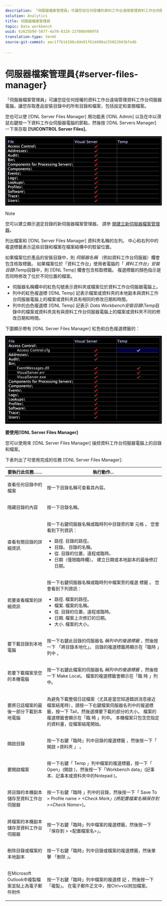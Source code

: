 ```yaml
---
description: 「伺服器檔案管理員」可讓您從任何授權的資料工作台遠端管理資料工作台伺服器電腦，讓您存取產品安裝目錄中的所有目錄和檔案，包括設定和查閱檔案。
solution: Analytics
title: 伺服器檔案管理員
topic: Data workbench
uuid: 62625b9d-587f-4a78-8328-2270869909f8
translation-type: tm+mt
source-git-commit: aec1f7b14198cdde91f61d490a235022943bfedb

---
```



# 伺服器檔案管理員{#server-files-manager}

「伺服器檔案管理員」可讓您從任何授權的資料工作台遠端管理資料工作台伺服器電腦，讓您存取產品安裝目錄中的所有目錄和檔案，包括設定和查閱檔案。

您也可以使 [!DNL Server Files Manager] 用功能表 [!DNL Admin] 以及在中以滑鼠右鍵按一下資料工作台伺服器電腦的節點，然後按 [!DNL Servers Manager] 一下來存取 **[!UICONTROL Server Files]**。

![](assets/vis_FileManager.png)

>[!NOTE]
>
>您可以建立顯示選定目錄的新伺服器檔案管理器。 請參 [閱建立新伺服器檔案管理器](../../../home/c-get-started/c-intf-anlys-ftrs/c-cstm-prof-files-mgrs/c-new-svr-files-mgrs.md#concept-6e8f63273109443699a8f61b1a2ea816)。

列出檔案和 [!DNL Server Files Manager] 資料夾名稱的左列。 中心和右列中的複選標籤表示這些目錄和檔案在檔案結構中的駐留位置。

如果檔案位於產品的安裝目錄中，則 *伺服器名稱* （例如資料工作台伺服器）欄會包含核取標籤。 如果檔案位於「資料工作台」使用者電腦的「 *資料工作台」安裝目錄*\Temp目錄中，則 [!DNL Temp] 欄會包含核取標籤。 複選標籤的顏色指示是否同時修改了位於不同位置的檔案。

* 伺服器名稱欄中的紅色勾號表示資料夾或檔案位於資料工作台伺服器電腦上。
* 列中的紅色複選標 [!DNL Temp] 記表示檔案或資料夾的本地副本與資料工作台伺服器電腦上的檔案或資料夾具有相同的修改日期和時間。
* 列中的白色複選標 [!DNL Temp] 記表示 *Data Workbench安裝目錄*\Temp目錄中的檔案或資料夾具有與資料工作台伺服器電腦上的檔案或資料夾不同的修改日期和時間。

下圖顯示帶有 [!DNL Server Files Manager] 紅色和白色複選標籤的：

![](assets/vis_FileManager_RedWhiteChecks.png)

**要使用[!DNL Server Files Manager]**

您可以使用來 [!DNL Server Files Manager] 操控資料工作台伺服器電腦上的目錄和檔案。

下表列出了可使用完成的任務 [!DNL Server Files Manager]:

<table id="table_D217AE5A878542EC8B604812A61819C3"> 
 <thead> 
  <tr> 
   <th colname="col1" class="entry"> 要執行此任務…… </th> 
   <th colname="col2" class="entry"> 執行動作... </th> 
  </tr> 
 </thead>
 <tbody> 
  <tr> 
   <td colname="col1"> <p>查看任何目錄中的檔案 </p> </td> 
   <td colname="col2"> <p>按一下目錄名稱可查看其內容。 </p> </td> 
  </tr> 
  <tr> 
   <td colname="col1"> <p>隱藏目錄的內容 </p> </td> 
   <td colname="col2"> <p>按一下目錄名稱。 </p> </td> 
  </tr> 
  <tr> 
   <td colname="col1"> <p>查看有關目錄的詳細資訊 </p> </td> 
   <td colname="col2"> <p>按一下右鍵伺服器名稱或臨時列中目錄旁的單 <span class="wintitle"> 元格</span> 。 您會看到下列資訊： </p> 
    <ul id="ul_2DA5C8D0E95F4BCC8F7E25D05F00EB02"> 
     <li id="li_3FDECC14D62543B183C3509C338DF432">路徑. 目錄的路徑。 </li> 
     <li id="li_9CF3989FD9E2427995F070E043FAD02C">目錄。 目錄的名稱。 </li> 
     <li id="li_68AAA11907404D0BBF407ECD7CA2E467">從. 目錄的位置，遠程或臨時。 </li> 
     <li id="li_CB4AEEC89E424868B758465EC0B701B5">日期（僅限臨時欄）。 建立日期或本地副本的最後修訂日期。 </li> 
    </ul> </td> 
  </tr> 
  <tr> 
   <td colname="col1"> <p>若要查看檔案的詳細資訊 </p> </td> 
   <td colname="col2"> <p>按一下右鍵伺服器名稱或臨時列中檔案旁的複選 <span class="wintitle"> 標籤</span> 。 您會看到下列資訊： </p> <p> 
     <ul id="ul_C4E6CB86D1774D739B5ECF48AF8DB628"> 
      <li id="li_7A6D39CF8C064FDDAB87F8D4E50FA832">路徑. 檔案的路徑。 </li> 
      <li id="li_9C735B6F0A2541F1992B845359C3685A">檔案. 檔案的名稱。 </li> 
      <li id="li_3EB903E4F4C44A6093732C588F0125EF">從. 目錄的位置，遠程或臨時。 </li> 
      <li id="li_C1FED4F98F854D5892DBAD9F9E1D47B8">日期. 檔案上次修訂的日期。 </li> 
      <li id="li_7477C727C62F4406BB2026063E41F2AE">大小. 檔案的大小。 </li> 
     </ul> </p> </td> 
  </tr> 
  <tr> 
   <td colname="col1"> <p>要下載目錄到本地電腦 </p> </td> 
   <td colname="col2"> <p>按一下右鍵此目錄的伺服器名 <i>稱列中的複選標籤</i> ，然後按一下 <span class="uicontrol"> 「將目錄本地化」</span>。 目錄的複選標籤將顯示在「臨時 <span class="wintitle"> 」列中</span> 。 </p> </td> 
  </tr> 
  <tr> 
   <td colname="col1"> <p>若要下載檔案至您的本機電腦 </p> </td> 
   <td colname="col2"> <p>按一下右鍵此檔案的伺服器名 <i>稱列中的複選標籤</i> ，然後按一下 <span class="uicontrol"> Make Local</span>。 檔案的複選標籤會顯示在「臨 <span class="wintitle"> 時</span> 」列中。 </p> </td> 
  </tr> 
  <tr> 
   <td colname="col1"> <p>要將日誌檔案的最後一部分下載到本地電腦 </p> </td> 
   <td colname="col2"> <p>為避免下載整個日誌檔案（尤其是當您知道錯誤消息接近檔案結尾時），請按一下右鍵檔案伺服器名列中的複選標籤，按一下 <span class="uicontrol"> Tail</span>，然後選擇要下載的部分的大小。 檔案的複選標籤會顯示在「臨 <span class="wintitle"> 時</span> 」列中。 本機檔案只包含您指定的資料量，從檔案結尾開始。 </p> </td> 
  </tr> 
  <tr> 
   <td colname="col1"> <p>開啟目錄 </p> </td> 
   <td colname="col2"> <p>按一下右鍵「臨時」列中目錄的複選標籤 <span class="wintitle"> ，然後按一下「</span> 開啟 <span class="uicontrol"> &gt;資料夾</span> 」 <span class="uicontrol"></span>。 </p> </td> 
  </tr> 
  <tr> 
   <td colname="col1"> <p>要開啟檔案 </p> </td> 
   <td colname="col2"> <p>按一下右鍵「 <span class="wintitle"> Temp</span> 」列中檔案的複選標籤，按一下「 <span class="uicontrol"> Open</span>」(開啟 <span class="uicontrol"> )，然後按一下「</span>Workbench data」(記事本、記事本或資料夾中的Notepad <span class="uicontrol"></span><span class="uicontrol"></span>)。 </p> </td> 
  </tr> 
  <tr> 
   <td colname="col1"> <p>將目錄的本機副本儲存至資料工作台伺服器 </p> </td> 
   <td colname="col2"> <p>按一下右鍵「臨時 <span class="wintitle"> 」列中的目錄，然後按一下「</span> Save To <span class="uicontrol"> &gt;</span> Profile name <i>&gt;<span class="uicontrol"> &lt;Check Mark」(將配置檔案名稱保存到</span>&gt;&lt;Check Name</i>&gt;)。 </p> </td> 
  </tr> 
  <tr> 
   <td colname="col1"> <p>將檔案的本機副本儲存至資料工作台伺服器 </p> </td> 
   <td colname="col2"> <p>按一下右鍵「臨時」列中檔案的複選標籤，然後按一下 <span class="wintitle"> 「保存到</span> &gt; <span class="uicontrol"> &lt;配置檔案名</span><i><span class="uicontrol"></span></i>&gt;」。 </p> </td> 
  </tr> 
  <tr> 
   <td colname="col1"> <p>刪除目錄或檔案的本地副本 </p> </td> 
   <td colname="col2"> <p>按一下右鍵「臨時」列中目錄或檔案的複選標籤，然後單 <span class="wintitle"> 擊</span> 「刪除 <span class="uicontrol"> 」</span>。 </p> </td> 
  </tr> 
  <tr> 
   <td colname="col1"> <p>在Microsoft Outlook中複製檔案並貼上為電子郵件附件 </p> </td> 
   <td colname="col2"> <p>按一下右鍵「臨時」列中檔案的複選標 <span class="wintitle"> 記</span> ，然後按一下 <span class="uicontrol"> 「複製」</span>。 在電子郵件正文中，按Ctrl+v以附加檔案。 </p> </td> 
  </tr> 
 </tbody> 
</table>

